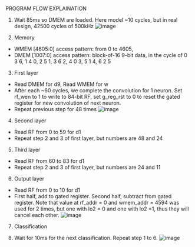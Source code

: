PROGRAM FLOW EXPLAINATION

1.	Wait 85ms so DMEM are loaded. Here model ~10 cycles, but in real design, 42500 cycles of 500kHz
![image](https://github.com/user-attachments/assets/ad7ed595-faf5-49b4-947b-7062ae2fe9d5)

 
2.	Memory
-	WMEM [4605:0] access pattern: from 0 to 4605,
-	DMEM [1007:0]	 access pattern:	block-of-16 9-bit data, in the cycle of 0 3 6, 1 4 0, 2 5 1, 3 6 2, 4 0 3, 5 1 4, 6 2 5

3.	First layer
-	Read DMEM for d9, Read WMEM for w
-	After each ~60 cycles, we complete the convolution for 1 neuron. Set rf_wen to 1 to write to 84-bit RF, set g_reg_rst to 0 to reset the gated register for new convolution of next neuron.
-	Repeat previous step for 48 times
![image](https://github.com/user-attachments/assets/2bcabc29-300a-4f71-a069-27b91738a9c3)
 
4.	Second layer
-	Read RF from 0 to 59 for d1
-	Repeat step 2 and 3 of first layer, but numbers are 48 and 24

5.	Third layer
-	Read RF from 60 to 83 for d1
-	Repeat step 2 and 3 of first layer, but numbers are 24 and 11

6.	Output layer
-	Read RF from 0 to 10 for d1
-	First half, add to gated register. Second half, subtract from gated register. Note that value at rf_addr = 0 and wmem_addr = 4594 was used for 2 times, but one with lo2 = 0 and one with lo2 =1, thus they will cancel each other. 
![image](https://github.com/user-attachments/assets/b6db8eb5-215e-47b3-a0f5-dacd8538b889)

7.	Classification

8.	Wait for 10ms for the next classification. Repeat step 1 to 6.
![image](https://github.com/user-attachments/assets/c664b3fb-a928-488a-9aec-9266312d7c58)



